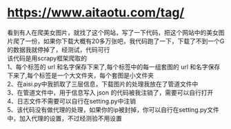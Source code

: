 # https://www.aitaotu.com/tag/
看到有人在爬美女图片，就找了这个网站，写了一下代码，把这个网站中的美女图片爬了一份，如果你下载大概有20多万张吧，我代码跑了一下，下载了不到一个G的数据我就停掉了，经测试，代码可行</br>
该代码是用scrapy框架爬取的</br>
1、每个标签的 url 和名字保存下来了,每个标签中的每一组套图的 url 和名字保存下来了,每个标签是一个大文件夹，每个套图是小文件夹</br>
2、在aisi.py中我抓取了三层信息，下载图片的处理我放在了管道文件中</br>
3、在管道文件中，用于信息写入  json 的代码被我注销了，需要可以自行打开</br>
4、日志文件不需要可以自行在setting.py中注销</br>
5、该代码没有做代理的处理，如果你的ip被封掉，你可以自行在setting.py文件中，加入代理的设置，不过经测验不用设置
